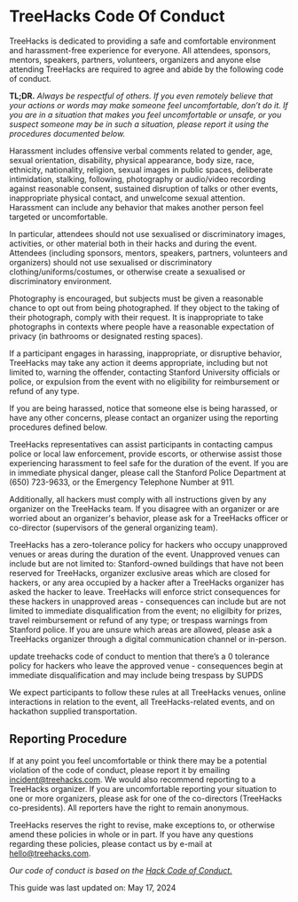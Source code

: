# TreeHacks Code Of Conduct

TreeHacks is dedicated to providing a safe and comfortable environment and harassment-free experience for everyone. All attendees, sponsors, mentors, speakers, partners, volunteers, organizers and anyone else attending TreeHacks are required to agree and abide by the following code of conduct.

**TL;DR.** _Always be respectful of others. If you even remotely believe that your actions or words may make someone feel uncomfortable, don’t do it. If you are in a situation that makes you feel uncomfortable or unsafe, or you suspect someone may be in such a situation, please report it using the procedures documented below._

Harassment includes offensive verbal comments related to gender, age, sexual orientation, disability, physical appearance, body size, race, ethnicity, nationality, religion, sexual images in public spaces, deliberate intimidation, stalking, following, photography or audio/video recording against reasonable consent, sustained disruption of talks or other events, inappropriate physical contact, and unwelcome sexual attention. Harassment can include any behavior that makes another person feel targeted or uncomfortable.

In particular, attendees should not use sexualised or discriminatory images, activities, or other material both in their hacks and during the event. Attendees (including sponsors, mentors, speakers, partners, volunteers and organizers) should not use sexualised or discriminatory clothing/uniforms/costumes, or otherwise create a sexualised or discriminatory environment.

Photography is encouraged, but subjects must be given a reasonable chance to opt out from being photographed. If they object to the taking of their photograph, comply with their request. It is inappropriate to take photographs in contexts where people have a reasonable expectation of privacy (in bathrooms or designated resting spaces).

If a participant engages in harassing, inappropriate, or disruptive behavior, TreeHacks may take any action it deems appropriate, including but not limited to, warning the offender, contacting Stanford University officials or police, or expulsion from the event with no eligibility for reimbursement or refund of any type. 

If you are being harassed, notice that someone else is being harassed, or have any other concerns, please contact an organizer using the reporting procedures defined below.

TreeHacks representatives can assist participants in contacting campus police or local law enforcement, provide escorts, or otherwise assist those experiencing harassment to feel safe for the duration of the event. If you are in immediate physical danger, please call the Stanford Police Department at (650) 723-9633, or the Emergency Telephone Number at 911.

Additionally, all hackers must comply with all instructions given by any organizer on the TreeHacks team. If you disagree with an organizer or are worried about an organizer's behavior, please ask for a TreeHacks officer or co-director (supervisors of the general organizing team).

TreeHacks has a zero-tolerance policy for hackers who occupy unapproved venues or areas during the duration of the event. Unapproved venues can include but are not limited to: Stanford-owned buildings that have not been reserved for TreeHacks, organizer exclusive areas which are closed for hackers, or any area occupied by a hacker after a TreeHacks organizer has asked the hacker to leave. TreeHacks will enforce strict consequences for these hackers in unapproved areas - consequences can include but are not limited to immediate disqualification from the event; no eligilbity for prizes, travel reimbursement or refund of any type; or trespass warnings from Stanford police. If you are unsure which areas are allowed, please ask a TreeHacks organizer through a digital communication channel or in-person.

update treehacks code of conduct to mention that there’s a 0 tolerance policy for hackers who leave the approved venue - consequences begin at immediate disqualification and may include being trespass by SUPDS

We expect participants to follow these rules at all TreeHacks venues, online interactions in relation to the event, all TreeHacks-related events, and on hackathon supplied transportation.

## Reporting Procedure

If at any point you feel uncomfortable or think there may be a potential violation of the code of conduct, please report it by emailing [incident@treehacks.com](mailto:incident@treehacks.com). We would also recommend reporting to a TreeHacks organizer. If you are uncomfortable reporting your situation to one or more organizers, please ask for one of the co-directors (TreeHacks co-presidents). All reporters have the right to remain anonymous.

TreeHacks reserves the right to revise, make exceptions to, or otherwise amend these policies in whole or in part. If you have any questions regarding these policies, please contact us by e-mail at [hello@treehacks.com](mailto:hello@treehacks.com).

_Our code of conduct is based on the [Hack Code of Conduct.](http://hackcodeofconduct.org/)_

This guide was last updated on:
May 17, 2024
